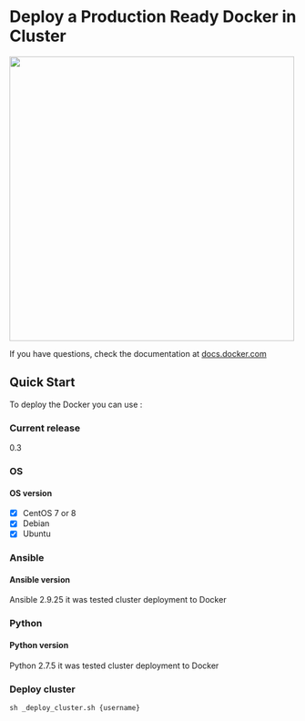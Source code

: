 # Deploy a Production Ready Docker in Cluster

<img src="https://www.docker.com/sites/default/files/d8/2019-07/horizontal-logo-monochromatic-white.png" width="500" />

If you have questions, check the documentation at [docs.docker.com](https://docs.docker.com)

## Quick Start

To deploy the Docker you can use :

### Current release
0.3

### OS

#### OS version

* [x] CentOS 7 or 8
* [x] Debian
* [x] Ubuntu

### Ansible

#### Ansible version

Ansible 2.9.25 it was tested cluster deployment to Docker

### Python

#### Python version

Python 2.7.5 it was tested cluster deployment to Docker

### Deploy cluster

```ShellSession
sh _deploy_cluster.sh {username}
```
